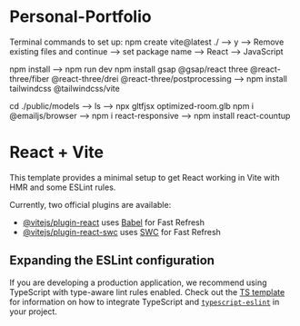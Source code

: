 # Personal-Portfolio
Terminal commands to set up:
npm create vite@latest ./ --> y --> Remove existing files and continue --> set package name --> React --> JavaScript

npm install --> npm run dev
npm install gsap @gsap/react three @react-three/fiber @react-three/drei @react-three/postprocessing --> npm install tailwindcss @tailwindcss/vite

cd ./public/models --> ls --> npx gltfjsx optimized-room.glb
npm i @emailjs/browser --> npm i react-responsive --> npm install react-countup


# React + Vite

This template provides a minimal setup to get React working in Vite with HMR and some ESLint rules.

Currently, two official plugins are available:

- [@vitejs/plugin-react](https://github.com/vitejs/vite-plugin-react/blob/main/packages/plugin-react) uses [Babel](https://babeljs.io/) for Fast Refresh
- [@vitejs/plugin-react-swc](https://github.com/vitejs/vite-plugin-react/blob/main/packages/plugin-react-swc) uses [SWC](https://swc.rs/) for Fast Refresh

## Expanding the ESLint configuration

If you are developing a production application, we recommend using TypeScript with type-aware lint rules enabled. Check out the [TS template](https://github.com/vitejs/vite/tree/main/packages/create-vite/template-react-ts) for information on how to integrate TypeScript and [`typescript-eslint`](https://typescript-eslint.io) in your project.
